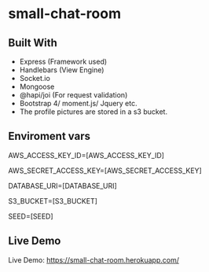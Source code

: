 # small-chat-room

## Built With

* Express (Framework used)
* Handlebars (View Engine)
* Socket.io
* Mongoose
* @hapi/joi (For request validation)
* Bootstrap 4/ moment.js/ Jquery etc.
* The profile pictures are stored in a s3 bucket.

## Enviroment vars

AWS_ACCESS_KEY_ID=[AWS_ACCESS_KEY_ID]

AWS_SECRET_ACCESS_KEY=[AWS_SECRET_ACCESS_KEY]

DATABASE_URI=[DATABASE_URI]

S3_BUCKET=[S3_BUCKET]

SEED=[SEED]

## Live Demo

Live Demo: https://small-chat-room.herokuapp.com/